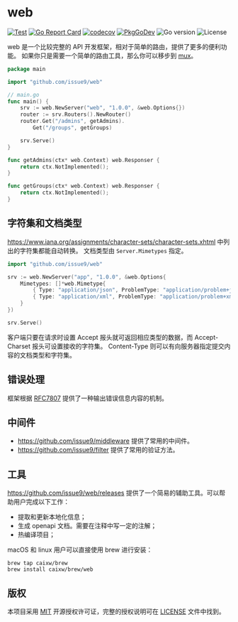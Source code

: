# web

[![Test](https://github.com/issue9/web/workflows/Test/badge.svg)](https://github.com/issue9/web/actions?query=workflow%3ATest)
[![Go Report Card](https://goreportcard.com/badge/github.com/issue9/web)](https://goreportcard.com/report/github.com/issue9/web)
[![codecov](https://codecov.io/gh/issue9/web/branch/master/graph/badge.svg)](https://codecov.io/gh/issue9/web)
[![PkgGoDev](https://pkg.go.dev/badge/github.com/issue9/web)](https://pkg.go.dev/github.com/issue9/web)
![Go version](https://img.shields.io/github/go-mod/go-version/issue9/web)
![License](https://img.shields.io/github/license/issue9/web)

web 是一个比较完整的 API 开发框架，相对于简单的路由，提供了更多的便利功能。
如果你只是需要一个简单的路由工具，那么你可以移步到 [mux](https://github.com/issue9/mux)。

```go
package main

import "github.com/issue9/web"

// main.go
func main() {
    srv := web.NewServer("web", "1.0.0", &web.Options{})
    router := srv.Routers().NewRouter()
    router.Get("/admins", getAdmins).
        Get("/groups", getGroups)

    srv.Serve()
}

func getAdmins(ctx* web.Context) web.Responser {
    return ctx.NotImplemented();
}

func getGroups(ctx* web.Context) web.Responser {
    return ctx.NotImplemented();
}
```

## 字符集和文档类型

<https://www.iana.org/assignments/character-sets/character-sets.xhtml> 中列出的字符集都能自动转换。
文档类型由 `Server.Mimetypes` 指定。

```go
import "github.com/issue9/web"

srv := web.NewServer("app", "1.0.0", &web.Options{
    Mimetypes: []*web.Mimetype{
        { Type: "application/json", ProblemType: "application/problem+json", Marshal: json.Marshal, Unmarshal: json.Unmarshal },
        { Type: "application/xml", ProblemType: "application/problem+xml", Marshal: xml.Marshal, Unmarshal: xml.Unmarshal },
    }
})

srv.Serve()
```

客户端只要在请求时设置 Accept 报头就可返回相应类型的数据，而 Accept-Charset 报头可设置接收的字符集。
Content-Type 则可以有向服务器指定提交内容的文档类型和字符集。

## 错误处理

框架根据 [RFC7807](https://datatracker.ietf.org/doc/html/rfc7807) 提供了一种输出错误信息内容的机制。

## 中间件

- <https://github.com/issue9/middleware> 提供了常用的中间件。
- <https://github.com/issue9/filter> 提供了常用的验证方法。

## 工具

<https://github.com/issue9/web/releases> 提供了一个简易的辅助工具。可以帮助用户完成以下工作：

- 提取和更新本地化信息；
- 生成 openapi 文档。需要在注释中写一定的注解；
- 热编译项目；

macOS 和 linux 用户可以直接使用 brew 进行安装：

```shell
brew tap caixw/brew
brew install caixw/brew/web
```

## 版权

本项目采用 [MIT](https://opensource.org/licenses/MIT) 开源授权许可证，完整的授权说明可在 [LICENSE](LICENSE) 文件中找到。

